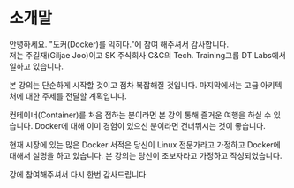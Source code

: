 # 소개말

안녕하세요. "도커\(Docker\)를 익히다."에 참여 해주셔서 감사합니다.   
저는 주길재\(Giljae Joo\)이고 SK 주식회사 C&C의 Tech. Training그룹 DT Labs에서 일하고 있습니다.

본 강의는 단순하게 시작할 것이고 점차 복잡해질 것입니다. 마지막에서는 고급 아키텍처에 대한 주제를 전달할 계획입니다. 

컨테이너\(Container\)를 처음 접하는 분이라면 본 강의 통해 즐거운 여행을 하실 수 있습니다. Docker에 대해 이미 경험이 있으신 분이라면 건너뛰시는 것이 좋습니다.

현재 시장에 있는 많은 Docker 서적은 당신이 Linux 전문가라고 가정하고 Docker에 대해서 설명을 하고 있습니다.  본 강의는 당신이 초보자라고 가정하고 작성되었습니다.

강에 참여해주셔서 다시 한번 감사드립니다.

